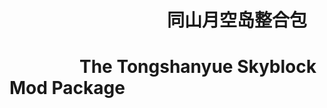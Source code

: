 # &emsp;&emsp;&emsp;&emsp;&emsp;&emsp;&emsp;&emsp;&emsp;同山月空岛整合包
# &emsp;&emsp;&emsp;&emsp;The Tongshanyue Skyblock Mod Package

